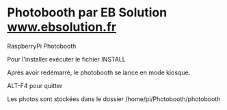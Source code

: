 # Photobooth par EB Solution www.ebsolution.fr
RaspberryPi Photobooth

Pour l'installer exécuter le fichier INSTALL

Après avoir redémarré, le photobooth se lance en mode kiosque. 


ALT-F4 pour quitter

Les photos sont stockées dans le dossier  /home/pi/Photobooth/photobooth

